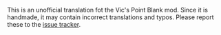 This is an unofficial translation fot the Vic's Point Blank mod. Since it is handmade, it may contain incorrect translations and typos. Please report these to the [issue tracker](https://github.com/Mr-Richardson/Vic-s-Point-Blank-German/issues).
